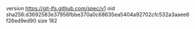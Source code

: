 version https://git-lfs.github.com/spec/v1
oid sha256:d3692583e37956fbbe370a0c68635ea5404a92702cfc532a3aaee6f26ed9ed90
size 182
